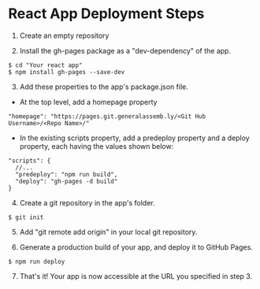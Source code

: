 # React App Deployment Steps

1. Create an empty repository

2. Install the gh-pages package as a "dev-dependency" of the app.
```
$ cd "Your react app"
$ npm install gh-pages --save-dev
```

3. Add these properties to the app's package.json file.

- At the top level, add a homepage property
```
"homepage": "https://pages.git.generalassemb.ly/<Git Hub Username>/<Repo Name>/"
```
- In the existing scripts property, add a predeploy property and a deploy property, each having the values shown below:
```
"scripts": {
  //...
  "predeploy": "npm run build",
  "deploy": "gh-pages -d build"
}
```
4. Create a git repository in the app's folder.
```
$ git init
```

5. Add "git remote add origin" in your local git repository.

6. Generate a production build of your app, and deploy it to GitHub Pages.
```
$ npm run deploy
```
7. That's it! Your app is now accessible at the URL you specified in step 3.
